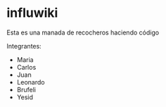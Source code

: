 # influwiki

Esta es una manada de recocheros haciendo código

Integrantes:

* Maria
* Carlos
* Juan
* Leonardo
* Brufeli
* Yesid
